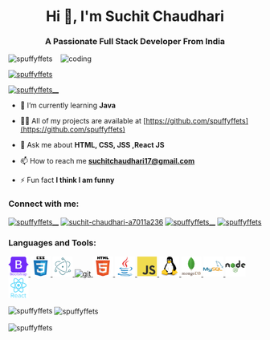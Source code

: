 <h1 align="center">Hi 👋, I'm Suchit Chaudhari</h1>
<h3 align="center">A Passionate Full Stack Developer From India</h3>
<img align="right" alt="coding" width="400" src="https://github.com/user-attachments/assets/54adabbe-e9e9-40f4-b547-c802ad00ba96
">

<p align="left"> <img src="https://komarev.com/ghpvc/?username=spuffyffets&label=Profile%20views&color=0e75b6&style=flat" alt="spuffyffets" /> </p>

<p align="left"> <a href="https://github.com/ryo-ma/github-profile-trophy"><img src="https://github-profile-trophy.vercel.app/?username=spuffyffets" alt="spuffyffets" /></a> </p>

<p align="left"> <a href="https://twitter.com/spuffyffets__" target="blank"><img src="https://img.shields.io/twitter/follow/spuffyffets__?logo=twitter&style=for-the-badge" alt="spuffyffets__" /></a> </p>

- 🌱 I’m currently learning **Java**

- 👨‍💻 All of my projects are available at [https://github.com/spuffyffets](https://github.com/spuffyffets)

- 💬 Ask me about **HTML, CSS, JSS ,React JS**

- 📫 How to reach me **suchitchaudhari17@gmail.com**

- ⚡ Fun fact **I think I am funny**

<h3 align="left">Connect with me:</h3>
<p align="left">
<a href="https://twitter.com/spuffyffets__" target="blank"><img align="center" src="https://raw.githubusercontent.com/rahuldkjain/github-profile-readme-generator/master/src/images/icons/Social/twitter.svg" alt="spuffyffets__" height="30" width="40" /></a>
<a href="https://linkedin.com/in/suchit-chaudhari-a7011a236" target="blank"><img align="center" src="https://raw.githubusercontent.com/rahuldkjain/github-profile-readme-generator/master/src/images/icons/Social/linked-in-alt.svg" alt="suchit-chaudhari-a7011a236" height="30" width="40" /></a>
<a href="https://instagram.com/spuffyffets__" target="blank"><img align="center" src="https://raw.githubusercontent.com/rahuldkjain/github-profile-readme-generator/master/src/images/icons/Social/instagram.svg" alt="spuffyffets__" height="30" width="40" /></a>
<a href="https://www.leetcode.com/spuffyffets" target="blank"><img align="center" src="https://raw.githubusercontent.com/rahuldkjain/github-profile-readme-generator/master/src/images/icons/Social/leet-code.svg" alt="spuffyffets" height="30" width="40" /></a>
</p>

<h3 align="left">Languages and Tools:</h3>
<p align="left"> <a href="https://getbootstrap.com" target="_blank" rel="noreferrer"> <img src="https://raw.githubusercontent.com/devicons/devicon/master/icons/bootstrap/bootstrap-plain-wordmark.svg" alt="bootstrap" width="40" height="40"/> </a> <a href="https://www.w3schools.com/css/" target="_blank" rel="noreferrer"> <img src="https://raw.githubusercontent.com/devicons/devicon/master/icons/css3/css3-original-wordmark.svg" alt="css3" width="40" height="40"/> </a> <a href="https://www.electronjs.org" target="_blank" rel="noreferrer"> <img src="https://raw.githubusercontent.com/devicons/devicon/master/icons/electron/electron-original.svg" alt="electron" width="40" height="40"/> </a> <a href="https://git-scm.com/" target="_blank" rel="noreferrer"> <img src="https://www.vectorlogo.zone/logos/git-scm/git-scm-icon.svg" alt="git" width="40" height="40"/> </a> <a href="https://www.w3.org/html/" target="_blank" rel="noreferrer"> <img src="https://raw.githubusercontent.com/devicons/devicon/master/icons/html5/html5-original-wordmark.svg" alt="html5" width="40" height="40"/> </a> <a href="https://www.java.com" target="_blank" rel="noreferrer"> <img src="https://raw.githubusercontent.com/devicons/devicon/master/icons/java/java-original.svg" alt="java" width="40" height="40"/> </a> <a href="https://developer.mozilla.org/en-US/docs/Web/JavaScript" target="_blank" rel="noreferrer"> <img src="https://raw.githubusercontent.com/devicons/devicon/master/icons/javascript/javascript-original.svg" alt="javascript" width="40" height="40"/> </a> <a href="https://www.linux.org/" target="_blank" rel="noreferrer"> <img src="https://raw.githubusercontent.com/devicons/devicon/master/icons/linux/linux-original.svg" alt="linux" width="40" height="40"/> </a> <a href="https://www.mongodb.com/" target="_blank" rel="noreferrer"> <img src="https://raw.githubusercontent.com/devicons/devicon/master/icons/mongodb/mongodb-original-wordmark.svg" alt="mongodb" width="40" height="40"/> </a> <a href="https://www.mysql.com/" target="_blank" rel="noreferrer"> <img src="https://raw.githubusercontent.com/devicons/devicon/master/icons/mysql/mysql-original-wordmark.svg" alt="mysql" width="40" height="40"/> </a> <a href="https://nodejs.org" target="_blank" rel="noreferrer"> <img src="https://raw.githubusercontent.com/devicons/devicon/master/icons/nodejs/nodejs-original-wordmark.svg" alt="nodejs" width="40" height="40"/> </a> <a href="https://reactjs.org/" target="_blank" rel="noreferrer"> <img src="https://raw.githubusercontent.com/devicons/devicon/master/icons/react/react-original-wordmark.svg" alt="react" width="40" height="40"/> </a> </p>

<p><img align="left" src="https://github-readme-stats.vercel.app/api/top-langs?username=spuffyffets&show_icons=true&locale=en&layout=compact" alt="spuffyffets" /></p>

<p>&nbsp;<img align="center" src="https://github-readme-stats.vercel.app/api?username=spuffyffets&show_icons=true&locale=en" alt="spuffyffets" /></p>

<p><img align="center" src="https://github-readme-streak-stats.herokuapp.com/?user=spuffyffets&" alt="spuffyffets" /></p>

